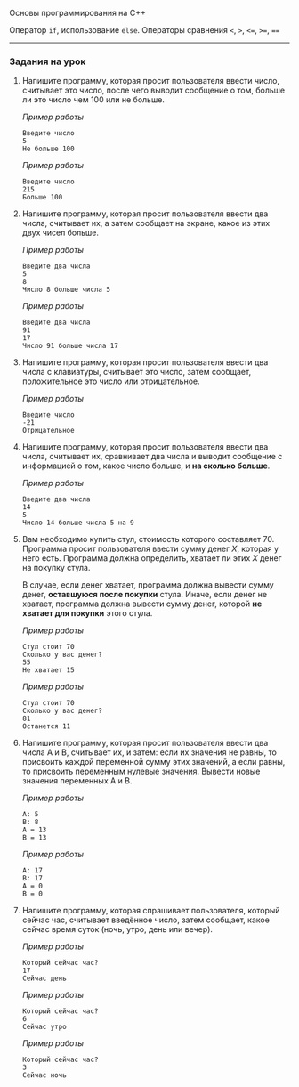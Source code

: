 ﻿Основы программирования на C++

Оператор `if`, использование `else`. Операторы сравнения `<`, `>`, `<=`, `>=`, `==`

---

### Задания на урок



1. Напишите программу, которая просит пользователя ввести число, считывает это число, после чего выводит сообщение о том, больше ли это число чем 100 или не больше.

   *Пример работы*

   ```
   Введите число
   5
   Не больше 100
   ```

   *Пример работы*

   ```
   Введите число
   215
   Больше 100
   ```



2. Напишите программу, которая просит пользователя ввести два числа, считывает их, а затем сообщает на экране, какое из этих двух чисел больше.

   *Пример работы*

   ```
   Введите два числа
   5
   8
   Число 8 больше числа 5
   ```

   *Пример работы*

   ```
   Введите два числа
   91
   17
   Число 91 больше числа 17
   ```

   

3. Напишите программу, которая просит пользователя ввести два числа с клавиатуры, считывает это число, затем сообщает, положительное это число или отрицательное.

   *Пример работы*

   ```
   Введите число
   -21
   Отрицательное
   ```

   

4. Напишите программу, которая просит пользователя ввести два числа, считывает их, сравнивает два числа и выводит сообщение с информацией о том, какое число больше, и **на сколько больше**.

   *Пример работы*

   ```
   Введите два числа
   14
   5
   Число 14 больше числа 5 на 9
   ```

   

5. Вам необходимо купить стул, стоимость которого составляет 70. Программа просит пользователя ввести сумму денег $X$, которая у него есть. Программа должна определить, хватает ли этих $X$ денег на покупку стула.

   В случае, если денег хватает, программа должна вывести сумму денег, **оставшуюся после покупки** стула. Иначе, если денег не хватает, программа должна вывести сумму денег, которой **не хватает для покупки** этого стула.

   *Пример работы*

   ```
   Стул стоит 70
   Сколько у вас денег?
   55
   Не хватает 15
   ```

   *Пример работы*

   ```
   Стул стоит 70
   Сколько у вас денег?
   81
   Останется 11
   ```

   

6. Напишите программу, которая просит пользователя ввести два числа A и B, считывает их, и затем: если их значения не равны, то присвоить каждой переменной сумму этих значений, а если равны, то присвоить переменным нулевые значения. Вывести новые значения переменных A и B.

   *Пример работы*

   ```
   A: 5
   B: 8
   A = 13
   B = 13
   ```

   *Пример работы*

   ```
   A: 17
   B: 17
   A = 0
   B = 0
   ```

   

7. Напишите программу, которая спрашивает пользователя, который сейчас час, считывает введённое число, затем сообщает, какое сейчас время суток (ночь, утро, день или вечер).

   *Пример работы*

   ```
   Который сейчас час?
   17
   Сейчас день
   ```

   *Пример работы*

   ```
   Который сейчас час?
   6
   Сейчас утро
   ```

   *Пример работы*

   ```
   Который сейчас час?
   3
   Сейчас ночь
   ```

   

